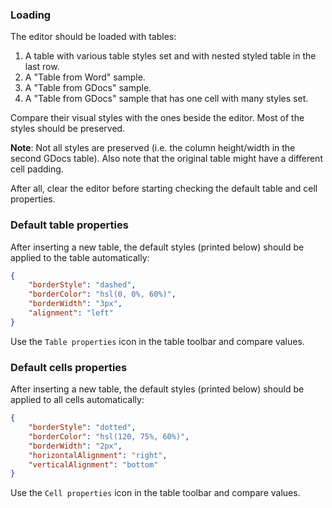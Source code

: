 ### Loading

The editor should be loaded with tables:

1. A table with various table styles set and with nested styled table in the last row.
1. A "Table from Word" sample.
1. A "Table from GDocs" sample.
1. A "Table from GDocs" sample that has one cell with many styles set.

Compare their visual styles with the ones beside the editor. Most of the styles should be preserved.

**Note**: Not all styles are preserved (i.e. the column height/width in the second GDocs table). Also note that the original table might have a different cell padding.

After all, clear the editor before starting checking the default table and cell properties.

### Default table properties

After inserting a new table, the default styles (printed below) should be applied to the table automatically:

```json
{
    "borderStyle": "dashed",
    "borderColor": "hsl(0, 0%, 60%)",
    "borderWidth": "3px",
    "alignment": "left"
}
```

Use the `Table properties` icon in the table toolbar and compare values.

### Default cells properties

After inserting a new table, the default styles (printed below) should be applied to all cells automatically:

```json
{
    "borderStyle": "dotted",
    "borderColor": "hsl(120, 75%, 60%)",
    "borderWidth": "2px",
    "horizontalAlignment": "right",
    "verticalAlignment": "bottom"
}
```

Use the `Cell properties` icon in the table toolbar and compare values.
